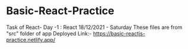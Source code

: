 # Basic-React-Practice
Task of React- Day -1 : React
18/12/2021 - Saturday 
These files are from "src" folder of app
Deployed Link:- https://basic-reactjs-practice.netlify.app/
